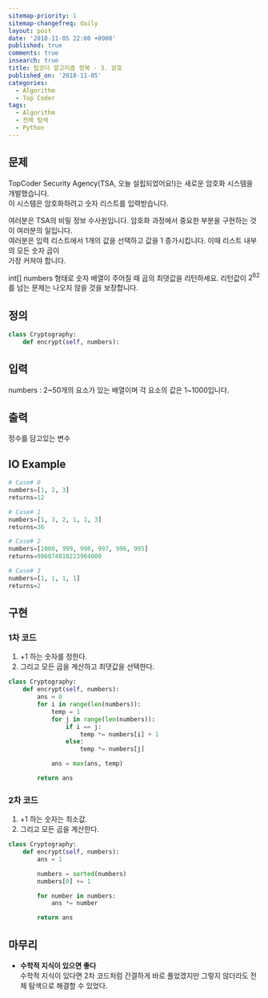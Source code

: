 ```yaml
---
sitemap-priority: 1
sitemap-changefreq: daily
layout: post
date: '2018-11-05 22:00 +0900'
published: true
comments: true
insearch: true
title: 탑코더 알고리즘 정복 - 3. 암호
published_on: '2018-11-05'
categories:
  - Algorithm
  - Top Coder
tags:
  - Algorithm
  - 전체 탐색
  - Python
---
```


## 문제
TopCoder Security Agency(TSA, 오늘 설립되었어요!)는 새로운 암호화 시스템을 개발했습니다.  
이 시스템은 암호화하려고 숫자 리스트를 입력받습니다.

여러분은 TSA의 비밀 정보 수사원입니다. 암호화 과정에서 중요한 부분을 구현하는 것이 여러분의 일입니다.  
여러분은 입력 리스트에서 1개의 값을 선택하고 값을 1 증가시킵니다. 이때 리스트 내부의 모든 숫자 곱이  
가장 커져야 합니다.

int[] numbers 형태로 숫자 배열이 주어질 때 곱의 최댓값을 리턴하세요. 리턴값이 $2^62$를 넘는 문제는 나오지 않을 것을 보장합니다.

## 정의
```py
class Cryptography:
	def encrypt(self, numbers):
```

## 입력
numbers : 2~50개의 요소가 있는 배열이며 각 요소의 값은 1~1000입니다.


## 출력
정수를 담고있는 변수

## IO Example
```py
# Case# 0
numbers=[1, 2, 3]
returns=12

# Case# 1
numbers=[1, 3, 2, 1, 1, 3]
returns=36

# Case# 2
numbers=[1000, 999, 998, 997, 996, 995]
returns=986074810223904000

# Case# 3
numbers=[1, 1, 1, 1]
returns=2
```

## 구현

### 1차 코드
1. +1 하는 숫자를 정한다.
2. 그리고 모든 곱을 계산하고 최댓값을 선택한다.

```py
class Cryptography:
    def encrypt(self, numbers):
        ans = 0
        for i in range(len(numbers)):
            temp = 1
            for j in range(len(numbers)):
                if i == j:
                    temp *= numbers[i] + 1
                else:
                    temp *= numbers[j]

            ans = max(ans, temp)

        return ans
```

### 2차 코드
1. +1 하는 숫자는 최소값.
2. 그리고 모든 곱을 계산한다.
```py
class Cryptography:
    def encrypt(self, numbers):
        ans = 1

        numbers = sorted(numbers)
        numbers[0] += 1

        for number in numbers:
            ans *= number

        return ans
```

## 마무리
- **수학적 지식이 있으면 좋다**  
수학적 지식이 있다면 2차 코드처럼 간결하게 바로 풀었겠지만 그렇지 않더라도 전체 탐색으로 해결할 수 있었다.
